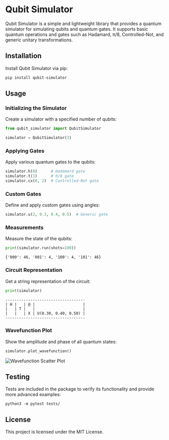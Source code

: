 # Qubit Simulator

Qubit Simulator is a simple and lightweight library that provides a quantum simulator for simulating qubits and quantum gates. It supports basic quantum operations and gates such as Hadamard, π/8, Controlled-Not, and generic unitary transformations.

## Installation

Install Qubit Simulator via pip:

```bash
pip install qubit-simulator
```

## Usage

### Initializing the Simulator

Create a simulator with a specified number of qubits:

```python
from qubit_simulator import QubitSimulator

simulator = QubitSimulator(3)
```

### Applying Gates

Apply various quantum gates to the qubits:

```python
simulator.h(0)      # Hadamard gate
simulator.t(1)      # π/8 gate
simulator.cx(0, 2)  # Controlled-Not gate
```

### Custom Gates

Define and apply custom gates using angles:

```python
simulator.u(2, 0.3, 0.4, 0.5)  # Generic gate
```

### Measurements

Measure the state of the qubits:

```python
print(simulator.run(shots=100))
```

```plaintext
{'000': 46, '001': 4, '100': 4, '101': 46}
```

### Circuit Representation

Get a string representation of the circuit:

```python
print(simulator)
```

```plaintext
-----------------------------------
| H |   | @ |                     |
|   | T |   |                     |
|   |   | X | U(0.30, 0.40, 0.50) |
-----------------------------------
```

### Wavefunction Plot

Show the amplitude and phase of all quantum states:

```python
simulator.plot_wavefunction()
```

![Wavefunction Scatter Plot](https://github.com/splch/qubit-simulator/assets/25377399/de3242ef-9c14-44be-b49b-656e9727c618)

## Testing

Tests are included in the package to verify its functionality and provide more advanced examples:

```shell
python3 -m pytest tests/
```

## License

This project is licensed under the MIT License.
